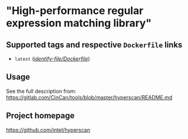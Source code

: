 # "High-performance regular expression matching library"

## Supported tags and respective `Dockerfile` links

* `latest` 
([*identify-file/Dockerfile*](https://gitlab.com/CinCan/tools/blob/master/hyperscan/Dockerfile))

## Usage

See the full description from: 
https://gitlab.com/CinCan/tools/blob/master/hyperscan/README.md

## Project homepage

https://github.com/intel/hyperscan
